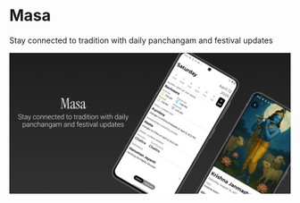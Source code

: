 # Masa

Stay connected to tradition with daily panchangam and festival updates

![App Screenshot](app_store/android/feature-graphic-og.png)
